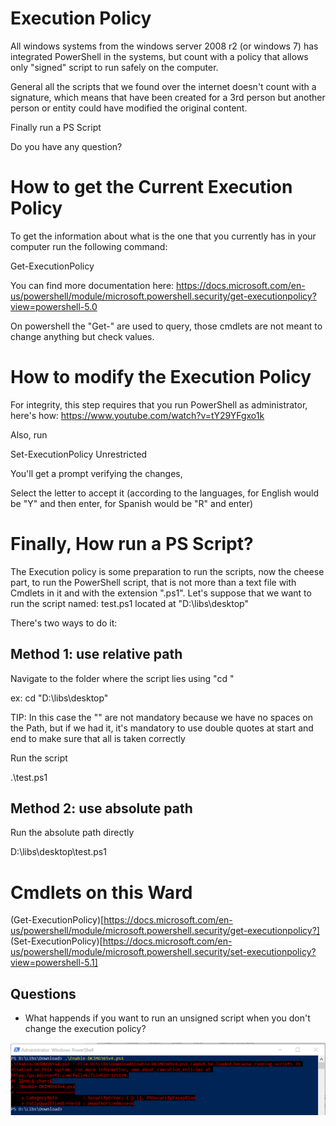 
# Execution Policy

All windows systems from the windows server 2008 r2 (or windows 7) has integrated PowerShell in the systems, but count with a policy that allows only "signed" script to run safely on the computer. 

 
General all the scripts that we found over the internet doesn't count with a signature, which means that have been created for a 3rd person but another person or entity could have modified the original content. 
 

Finally run a PS Script 

 
 

  

Do you have any question? 

# How to get the Current Execution Policy 

To get the information about what is the one that you currently has in your computer run the following command: 

  

Get-ExecutionPolicy  

  

You can find more documentation here: https://docs.microsoft.com/en-us/powershell/module/microsoft.powershell.security/get-executionpolicy?view=powershell-5.0 

  

On powershell the "Get-"   are used to query, those cmdlets are not meant to change anything but check values. 


# How to modify the Execution Policy

For integrity, this step requires that you run PowerShell as administrator, here's how: https://www.youtube.com/watch?v=tY29YFgxo1k 

  

Also, run 

  

Set-ExecutionPolicy Unrestricted 

  

You'll get a prompt verifying the changes, 

Select the letter to accept it (according to the languages, for English would be "Y" and then enter, for Spanish would be "R" and enter) 

 
# Finally, How run a PS Script? 

 The Execution policy is some preparation to run the scripts, now the cheese part, to run the PowerShell script, that is not more than a text file with Cmdlets in it and with the extension ".ps1". Let's suppose that we want to run the script named: test.ps1 located at "D:\libs\desktop" 

  

There's two ways to do it: 

  

## Method 1: use relative path 

 

Navigate to the folder where the script lies using "cd <path>" 

ex: cd "D:\libs\desktop" 

TIP: In this case the "" are not mandatory because we have no spaces on the Path, but if we had it, it's mandatory to use double quotes at start and end to make sure that all is taken correctly 

Run the script  

.\test.ps1 

 

 

## Method 2: use absolute path 

Run the absolute path directly 

D:\libs\desktop\test.ps1 

 

 # Cmdlets on this Ward

 (Get-ExecutionPolicy)[https://docs.microsoft.com/en-us/powershell/module/microsoft.powershell.security/get-executionpolicy?]
 (Set-ExecutionPolicy)[https://docs.microsoft.com/en-us/powershell/module/microsoft.powershell.security/set-executionpolicy?view=powershell-5.1]

 

 ## Questions

 - What happends if you want to run an unsigned script when you don't change the execution policy?
  
 ![An image says more than a 1k words](../Images/W1/ward1.png)



